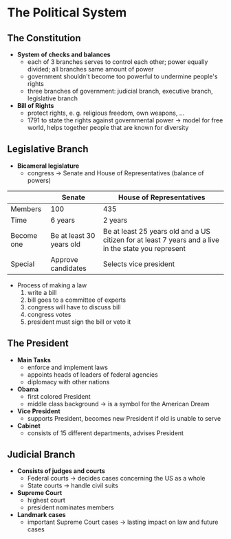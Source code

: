 # The Political System

## The Constitution

- **System of checks and balances**
	- each of 3 branches serves to control each other; power equally divided; all branches same amount of power
	- government shouldn't become too powerful to undermine people's rights
	- three branches of government: judicial branch, executive branch, legislative branch
- **Bill of Rights**
	- protect rights, e. g. religious freedom, own weapons, ...
	- 1791 to state the rights against governmental power
	→ model for free world, helps together people that are known for diversity

## Legislative Branch

- **Bicameral legislature**
	- congress → Senate and House of Representatives (balance of powers)

|            | Senate                   | House of Representatives                                                                             |
| ---------- | ------------------------ | ---------------------------------------------------------------------------------------------------- |
| Members    | 100                      | 435                                                                                                  |
| Time       | 6 years                  | 2 years                                                                                              |
| Become one | Be at least 30 years old | Be at least 25 years old and a US citizen for at least 7 years and a live in the state you represent |
| Special    | Approve candidates       | Selects vice president                                                                               |

- Process of making a law
	1. write a bill
	1. bill goes to a committee of experts
	1. congress will have to discuss bill
	1. congress votes
	1. president must sign the bill or veto it

## The President

- **Main Tasks**
	- enforce and implement laws
	- appoints heads of leaders of federal agencies
	- diplomacy with other nations
- **Obama**
	- first colored President
	- middle class background → is a symbol for the American Dream
- **Vice President**
	- supports President, becomes new President if old is unable to serve
- **Cabinet**
	- consists of 15 different departments, advises President

## Judicial Branch

- **Consists of judges and courts**
	- Federal courts → decides cases concerning the US as a whole
	- State courts → handle civil suits
- **Supreme Court**
	- highest court
	- president nominates members
- **Landmark cases**
	- important Supreme Court cases → lasting impact on law and future cases
